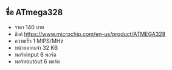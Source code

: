 ## ชื่อ  ATmega328
- ราคา 140 บาท
- ลิงค์   https://www.microchip.com/en-us/product/ATMEGA328 
- ความเร็ว  1 MIPS/MHz
- หน่วยความจำ 32 KB
- พอร์ทinput 6 พอร์ต
- พอร์ทoutout 6 พอร์ต

